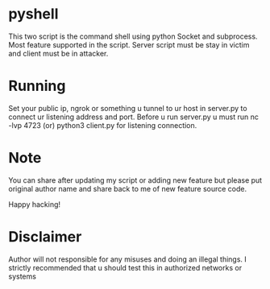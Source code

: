 # pyshell
This two script is the command shell using python Socket and subprocess. Most feature supported in the script. Server script must be stay in victim and client must be in attacker. 

# Running

Set your public ip, ngrok or something u tunnel to ur host in server.py to connect ur listening address and port. Before u run server.py u must run 
nc -lvp 4723 (or) python3 client.py 
for listening connection.

# Note

You can share after updating my script or adding new feature but please put original author name and share back to me of new feature source code.

Happy hacking!

# Disclaimer
Author will not responsible for any misuses and doing an illegal things. I strictly recommended that u should test this in authorized networks or systems
